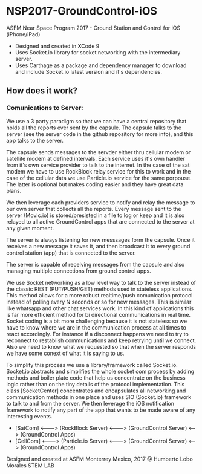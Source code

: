 # NSP2017-GroundControl-iOS
ASFM Near Space Program 2017 - Ground Station and Control for iOS (iPhone/iPad)

- Designed and created in XCode 9
- Uses Socket.io library for socket networking with the intermediary server. 
- Uses Carthage as a package and dependency manager to download and include Socket.io latest version and it's dependencies.

## How does it work?
### Comunications to Server: 
 We use a 3 party paradigm so that we can have a central repository that holds all the reports ever sent by the capsule.
 The capsule talks to the server (see the server code in the github repository for more info), and this app talks to the server. 
 
 The capsule sends messages to the servder either thru cellular modem or satellite modem at defined intervals. Each service uses it's own handler from it's own service provider to talk to the internet. In the case of the sat modem we have to use RockBlock relay service for this to work and in the case of the cellular data we use Particle.io service for the same porpouse. The latter is optional but makes coding easier and they have great data plans. 
 
 We then leverage each providers service to notify and relay the message to our own server that collects all the reports.
 Every message sent to the server (Movic.io) is stored/presisted in a file to log or keep and it is also relayed to all active GroundControl apps that are connected to the server at any given moment.

 The server is always listening for new messsages form the capsule. Once it receives a new message it saves it, and then broadcast it to every ground control station (app) that is connected to the server.

 The server is capable of receiving messages from the capsule and also managing multiple connections from ground control apps.

 We use Socket networking as a low level way to talk to the server instead of the classic REST (PUT/PUSH/GET) methods used in stateless applications.
 This method allows for a more robust realtime/push comunication protocol instead of polling every N seconds or so for new messages. This is similar like whatsapp and other chat services work. In this kind of applications this is far more efficient method for bi directional communications in real time. Socket coding is a bit more challenging because it is not stateless so we have to know where we are in the communication process at all times to react accordingly. For instance if a disconnect happens we need to try to reconnect to restablish communications and keep retrying until we connect. Also we need to know what we requested so that when the server responds we have some conext of what it is saying to us.

 To simplify this process we use a library/framework called Socket.io.
 Socket.io abstracts and simplifies the whole socket com process by adding methods and boiler plate code that help us concentrate on the business logic rather than on the tiny details of the protocol implementation. This class [SocketCenter] concentrates and encapsulates all networking and communication methods in one place and uses SIO (Socket.io) framework to talk to and from the server. We then leverage the iOS notification framework to notify any part of the app that wants to be made aware of any interesting events.

* [SatCom] <---> (RockBlock Server) <---> (GroundControl Server) <--> (GroundControl Apps)
* [CellCom] <---> (Particle.io Server) <---> (GroundControl Server) <--> (GroundControl Apps)



Designed and created at ASFM Monterrey Mexico, 2017 @ Humberto Lobo Morales STEM LAB
